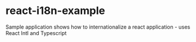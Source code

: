 # react-i18n-example
Sample application shows how to internationalize a react application - uses React Intl and Typescript 
